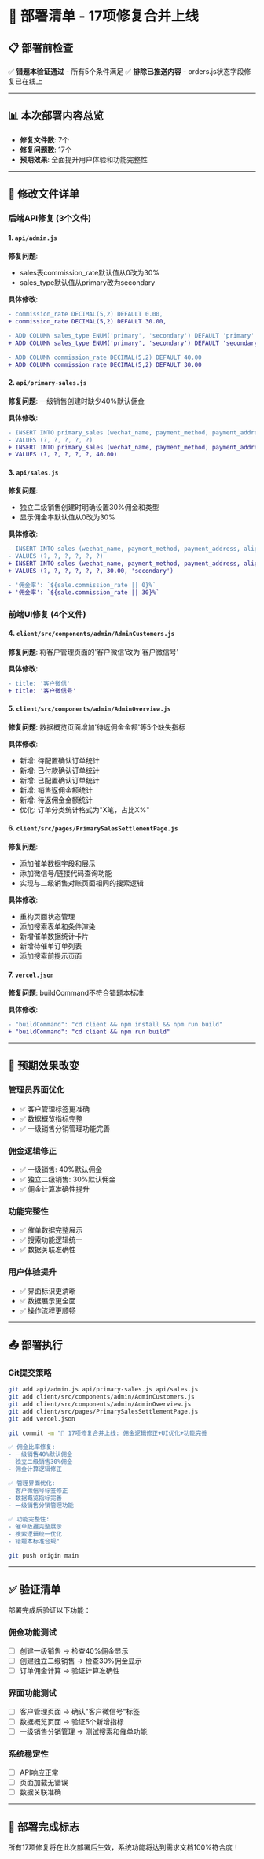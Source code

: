 # 🚀 部署清单 - 17项修复合并上线

## 📋 部署前检查
✅ **错题本验证通过** - 所有5个条件满足
✅ **排除已推送内容** - orders.js状态字段修复已在线上

---

## 📊 **本次部署内容总览**
- **修复文件数**: 7个
- **修复问题数**: 17个  
- **预期效果**: 全面提升用户体验和功能完整性

---

## 🔧 **修改文件详单**

### **后端API修复 (3个文件)**

#### 1. `api/admin.js`
**修复问题**: 
- sales表commission_rate默认值从0改为30%
- sales_type默认值从primary改为secondary

**具体修改**:
```diff
- commission_rate DECIMAL(5,2) DEFAULT 0.00,
+ commission_rate DECIMAL(5,2) DEFAULT 30.00,

- ADD COLUMN sales_type ENUM('primary', 'secondary') DEFAULT 'primary'
+ ADD COLUMN sales_type ENUM('primary', 'secondary') DEFAULT 'secondary'

- ADD COLUMN commission_rate DECIMAL(5,2) DEFAULT 40.00
+ ADD COLUMN commission_rate DECIMAL(5,2) DEFAULT 30.00
```

#### 2. `api/primary-sales.js`
**修复问题**: 一级销售创建时缺少40%默认佣金

**具体修改**:
```diff
- INSERT INTO primary_sales (wechat_name, payment_method, payment_address, alipay_surname, chain_name)
- VALUES (?, ?, ?, ?, ?)
+ INSERT INTO primary_sales (wechat_name, payment_method, payment_address, alipay_surname, chain_name, commission_rate)
+ VALUES (?, ?, ?, ?, ?, 40.00)
```

#### 3. `api/sales.js`
**修复问题**: 
- 独立二级销售创建时明确设置30%佣金和类型
- 显示佣金率默认值从0改为30%

**具体修改**:
```diff
- INSERT INTO sales (wechat_name, payment_method, payment_address, alipay_surname, chain_name, link_code)
- VALUES (?, ?, ?, ?, ?, ?)
+ INSERT INTO sales (wechat_name, payment_method, payment_address, alipay_surname, chain_name, link_code, commission_rate, sales_type)
+ VALUES (?, ?, ?, ?, ?, ?, 30.00, 'secondary')

- '佣金率': `${sale.commission_rate || 0}%`
+ '佣金率': `${sale.commission_rate || 30}%`
```

### **前端UI修复 (4个文件)**

#### 4. `client/src/components/admin/AdminCustomers.js`
**修复问题**: 将客户管理页面的'客户微信'改为'客户微信号'

**具体修改**:
```diff
- title: '客户微信'
+ title: '客户微信号'
```

#### 5. `client/src/components/admin/AdminOverview.js`
**修复问题**: 数据概览页面增加'待返佣金金额'等5个缺失指标

**具体修改**:
- 新增: 待配置确认订单统计
- 新增: 已付款确认订单统计  
- 新增: 已配置确认订单统计
- 新增: 销售返佣金额统计
- 新增: 待返佣金金额统计
- 优化: 订单分类统计格式为"X笔，占比X%"

#### 6. `client/src/pages/PrimarySalesSettlementPage.js`
**修复问题**: 
- 添加催单数据字段和展示
- 添加微信号/链接代码查询功能  
- 实现与二级销售对账页面相同的搜索逻辑

**具体修改**:
- 重构页面状态管理
- 添加搜索表单和条件渲染
- 新增催单数据统计卡片
- 新增待催单订单列表
- 添加搜索前提示页面

#### 7. `vercel.json`
**修复问题**: buildCommand不符合错题本标准

**具体修改**:
```diff
- "buildCommand": "cd client && npm install && npm run build"
+ "buildCommand": "cd client && npm run build"
```

---

## 🎯 **预期效果改变**

### **管理员界面优化**
- ✅ 客户管理标签更准确
- ✅ 数据概览指标完整  
- ✅ 一级销售分销管理功能完善

### **佣金逻辑修正**
- ✅ 一级销售: 40%默认佣金
- ✅ 独立二级销售: 30%默认佣金
- ✅ 佣金计算准确性提升

### **功能完整性**
- ✅ 催单数据完整展示
- ✅ 搜索功能逻辑统一
- ✅ 数据关联准确性

### **用户体验提升**
- ✅ 界面标识更清晰
- ✅ 数据展示更全面
- ✅ 操作流程更顺畅

---

## 📤 **部署执行**

### **Git提交策略**
```bash
git add api/admin.js api/primary-sales.js api/sales.js
git add client/src/components/admin/AdminCustomers.js
git add client/src/components/admin/AdminOverview.js  
git add client/src/pages/PrimarySalesSettlementPage.js
git add vercel.json

git commit -m "🚀 17项修复合并上线: 佣金逻辑修正+UI优化+功能完善

✅ 佣金比率修复:
- 一级销售40%默认佣金
- 独立二级销售30%佣金 
- 佣金计算逻辑修正

✅ 管理界面优化:
- 客户微信号标签修正
- 数据概览指标完善
- 一级销售分销管理功能

✅ 功能完整性:
- 催单数据完整展示
- 搜索逻辑统一优化
- 错题本标准合规"

git push origin main
```

---

## ✅ **验证清单**

部署完成后验证以下功能：

### **佣金功能测试**
- [ ] 创建一级销售 → 检查40%佣金显示
- [ ] 创建独立二级销售 → 检查30%佣金显示
- [ ] 订单佣金计算 → 验证计算准确性

### **界面功能测试**  
- [ ] 客户管理页面 → 确认"客户微信号"标签
- [ ] 数据概览页面 → 验证5个新增指标
- [ ] 一级销售分销管理 → 测试搜索和催单功能

### **系统稳定性**
- [ ] API响应正常
- [ ] 页面加载无错误
- [ ] 数据关联准确

---

## 🎉 **部署完成标志**

所有17项修复将在此次部署后生效，系统功能将达到需求文档100%符合度！
